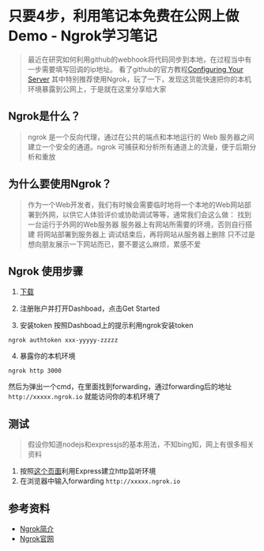 # 只要4步，利用笔记本免费在公网上做Demo - Ngrok学习笔记

> 最近在研究如何利用github的webhook将代码同步到本地，在过程当中有一步需要填写回调的ip地址。
> 看了github的官方教程[Configuring Your Server](https://developer.github.com/webhooks/configuring/)
> 其中特别推荐使用Ngrok，玩了一下，发现这货能快速把你的本机环境暴露到公网上，于是就在这里分享给大家


## Ngrok是什么？

> ngrok 是一个反向代理，通过在公共的端点和本地运行的 Web 服务器之间建立一个安全的通道。ngrok 可捕获和分析所有通道上的流量，便于后期分析和重放


## 为什么要使用Ngrok？

> 作为一个Web开发者，我们有时候会需要临时地将一个本地的Web网站部署到外网，以供它人体验评价或协助调试等等，通常我们会这么做：
找到一台运行于外网的Web服务器
服务器上有网站所需要的环境，否则自行搭建
将网站部署到服务器上
调试结束后，再将网站从服务器上删除
只不过是想向朋友展示一下网站而已，要不要这么麻烦，累感不爱

## Ngrok 使用步骤

1. [下载](https://ngrok.com/download)

2. 注册账户并打开Dashboad，点击Get Started

3. 安装token
按照Dashboad上的提示利用ngrok安装token
```
ngrok authtoken xxx-yyyyy-zzzzz
```

4. 暴露你的本机环境
```
ngrok http 3000
```
然后为弹出一个cmd，在里面找到forwarding，通过forwarding后的地址 ```http://xxxxx.ngrok.io``` 就能访问你的本机环境了

## 测试
> 假设你知道nodejs和expressjs的基本用法，不知bing知，网上有很多相关资料

1. 按照[这个页面](https://www.npmjs.com/package/express)利用Express建立http监听环境
2. 在浏览器中输入forwarding ```http://xxxxx.ngrok.io```

## 参考资料
- [Ngrok简介](http://baike.baidu.com/view/13085941.htm)
- [Ngrok官网](https://dashboard.ngrok.com)
